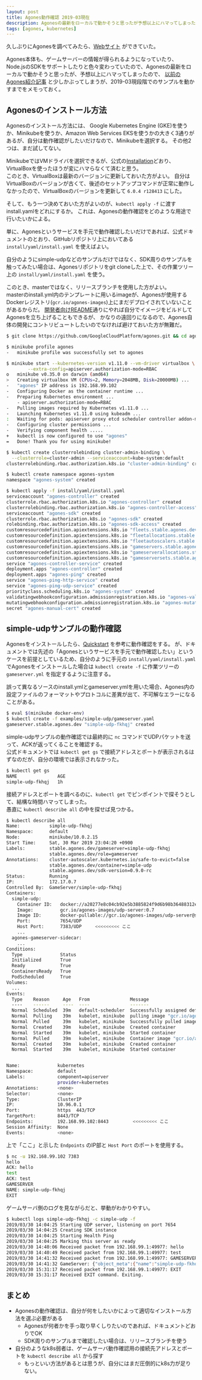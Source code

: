 ```yaml
---
layout: post
title: Agones動作確認 2019-03現在
description: Agonesの最新をローカルで動かそうと思ったが予想以上にハマってしまったので、2019-03現段階でのサンプルを動かすまでをメモっておく。
tags: [agones, kubernetes]
---
```


久しぶりにAgonesを調べてみたら、[Webサイト](https://agones.dev/site/) ができていた。

Agones本体も、ゲームサーバーの情報が得られるようになっていたり、Node.jsのSDKをサポートしたりと色々変わっていたので、Agonesの最新をローカルで動かそうと思ったが、予想以上にハマってしまったので、
[以前のAgones紹介記事](../agones-introduction) と少しかぶってしまうが、2019-03現段階でのサンプルを動かすまでをメモっておく。

## Agonesのインストール方法

Agonesのインストール方法には、 Google Kubernetes Engine (GKE)を使うか、Minikubeを使うか、Amazon Web Services EKSを使うかの大きく3通りがあるが、自分は動作確認がしたいだけなので、Minikubeを選択する。
その他2つは、まだ試してない。

MinikubeではVMドライバを選択できるが、公式の[Installation](https://agones.dev/site/docs/installation/#setting-up-a-minikube-cluster)どおり、VirtualBoxを使ったほうが変にハマらなくて済むと思う。   
このとき、VirtualBoxは最新のバージョンに更新しておいた方がよい。
自分はVirtualBoxのバージョンが古くて、後述のセットアップコマンドが正常に動作しなかったので、VirtualBoxのバージョンを更新して `6.0.4 r128413` にした。

そして、もう一つ決めておいた方がよいのが、`kubectl apply -f` に渡すinstall.yamlをどれにするか。
これは、Agonesの動作確認をどのような用途で行いたいかによる。

単に、Agonesというサービスを手元で動作確認したいだけであれば、公式ドキュメントのとおり、GitHubリポジトリ上においてある `install/yaml/install.yaml` を使えばよい。

自分のようにsimple-udpなどのサンプルだけではなく、SDK周りのサンプルを触ってみたい場合は、Agonesリポジトリをgit cloneした上で、その作業ツリー上の `install/yaml/install.yaml` を使う。

このとき、masterではなく、リリースブランチを使用した方がよい。   
masterのinstall.yml内のテンプレートに用いるimageが、Agonesが使用するDockerレジストリ(`gcr.io/agones-images`)上にまだデプロイされていないことがあるからだ。
[開発者向けREADME](https://github.com/GoogleCloudPlatform/agones/blob/master/build/README.md)通りにやれば自分でイメージをビルドしてAgonesを立ち上げることもできるが、
かなりの遠回りになるので、Agones自体の開発にコントリビュートしたいのでなければ避けておいた方が無難だ。


```bash
$ git clone https://github.com/GoogleCloudPlatform/agones.git && cd agones && git checkout release-0.9.0-rc

$ minikube profile agones
-   minikube profile was successfully set to agones

$ minikube start --kubernetes-version v1.11.0 --vm-driver virtualbox \
		--extra-config=apiserver.authorization-mode=RBAC
o   minikube v0.35.0 on darwin (amd64)
>   Creating virtualbox VM (CPUs=2, Memory=2048MB, Disk=20000MB) ...
-   "agones" IP address is 192.168.99.102
-   Configuring Docker as the container runtime ...
-   Preparing Kubernetes environment ...
    - apiserver.authorization-mode=RBAC
-   Pulling images required by Kubernetes v1.11.0 ...
-   Launching Kubernetes v1.11.0 using kubeadm ...
:   Waiting for pods: apiserver proxy etcd scheduler controller addon-manager dns
-   Configuring cluster permissions ...
-   Verifying component health .....
+   kubectl is now configured to use "agones"
=   Done! Thank you for using minikube!

$ kubectl create clusterrolebinding cluster-admin-binding \
  --clusterrole=cluster-admin --serviceaccount=kube-system:default
clusterrolebinding.rbac.authorization.k8s.io "cluster-admin-binding" created

$ kubectl create namespace agones-system
namespace "agones-system" created

$ kubectl apply -f install/yaml/install.yaml
serviceaccount "agones-controller" created
clusterrole.rbac.authorization.k8s.io "agones-controller" created
clusterrolebinding.rbac.authorization.k8s.io "agones-controller-access" created
serviceaccount "agones-sdk" created
clusterrole.rbac.authorization.k8s.io "agones-sdk" created
rolebinding.rbac.authorization.k8s.io "agones-sdk-access" created
customresourcedefinition.apiextensions.k8s.io "fleets.stable.agones.dev" created
customresourcedefinition.apiextensions.k8s.io "fleetallocations.stable.agones.dev" created
customresourcedefinition.apiextensions.k8s.io "fleetautoscalers.stable.agones.dev" created
customresourcedefinition.apiextensions.k8s.io "gameservers.stable.agones.dev" created
customresourcedefinition.apiextensions.k8s.io "gameserverallocations.stable.agones.dev" created
customresourcedefinition.apiextensions.k8s.io "gameserversets.stable.agones.dev" created
service "agones-controller-service" created
deployment.apps "agones-controller" created
deployment.apps "agones-ping" created
service "agones-ping-http-service" created
service "agones-ping-udp-service" created
priorityclass.scheduling.k8s.io "agones-system" created
validatingwebhookconfiguration.admissionregistration.k8s.io "agones-validation-webhook" created
mutatingwebhookconfiguration.admissionregistration.k8s.io "agones-mutation-webhook" created
secret "agones-manual-cert" created
```

## simple-udpサンプルの動作確認

Agonesをインストールしたら、[Quickstart](https://agones.dev/site/docs/getting-started/create-gameserver/) を参考に動作確認をする。
が、ドキュメントでは先述の「Agonesというサービスを手元で動作確認したい」というケースを前提としているため、自分のように手元の `install/yaml/install.yaml` でAgonesをインストールした場合は `kubectl create -f` に作業ツリーの `gameserver.yml` を指定するように注意する。

誤って異なるソースのinstall.ymlとgameserver.ymlを用いた場合、Agones内の設定ファイルのフォーマットやプロトコルに差異が出て、不可解なエラーになることがある。

```bash
$ eval $(minikube docker-env)
$ kubectl create -f examples/simple-udp/gameserver.yaml
gameserver.stable.agones.dev "simple-udp-fkhqj" created
```

simple-udpサンプルの動作確認では最終的に `nc` コマンドでUDPパケットを送って、ACKが返ってくることを確認する。   
公式ドキュメントでは `kubectl get gs` で接続アドレスとポートが表示されるはずなのだが、自分の環境では表示されなかった。

```bash
$ kubectl get gs
NAME               AGE
simple-udp-fkhqj   1h
```

接続アドレスとポートを調べるのに、`kubectl get` でピンポイントで探そうとして、結構な時間ハマってしまった。   
愚直に `kubectl describe all` の中を探せば見つかる。

```bash
$ kubectl describe all
Name:           simple-udp-fkhqj
Namespace:      default
Node:           minikube/10.0.2.15
Start Time:     Sat, 30 Mar 2019 23:04:20 +0900
Labels:         stable.agones.dev/gameserver=simple-udp-fkhqj
                stable.agones.dev/role=gameserver
Annotations:    cluster-autoscaler.kubernetes.io/safe-to-evict=false
                stable.agones.dev/container=simple-udp
                stable.agones.dev/sdk-version=0.9.0-rc
Status:         Running
IP:             172.17.0.7
Controlled By:  GameServer/simple-udp-fkhqj
Containers:
  simple-udp:
    Container ID:   docker://a20277e8c04cb92e5b3885824f9d6b98b36488312e92ed5bf664cb4bd3653917
    Image:          gcr.io/agones-images/udp-server:0.7
    Image ID:       docker-pullable://gcr.io/agones-images/udp-server@sha256:324f398fcee52edd0dee847496b350f3717e69536a1d70ae6a22b6fd8aab8bf0
    Port:           7654/UDP
    Host Port:      7383/UDP     <<<<<<<<< ここ
    ...
  agones-gameserver-sidecar:
    ...
Conditions:
  Type              Status
  Initialized       True 
  Ready             True 
  ContainersReady   True 
  PodScheduled      True 
Volumes:
  ...
Events:
  Type    Reason     Age   From               Message
  ----    ------     ----  ----               -------
  Normal  Scheduled  39m   default-scheduler  Successfully assigned default/simple-udp-fkhqj to minikube
  Normal  Pulling    39m   kubelet, minikube  pulling image "gcr.io/agones-images/udp-server:0.7"
  Normal  Pulled     39m   kubelet, minikube  Successfully pulled image "gcr.io/agones-images/udp-server:0.7"
  Normal  Created    39m   kubelet, minikube  Created container
  Normal  Started    39m   kubelet, minikube  Started container
  Normal  Pulled     39m   kubelet, minikube  Container image "gcr.io/agones-images/agones-sdk:0.9.0-rc" already present on machine
  Normal  Created    39m   kubelet, minikube  Created container
  Normal  Started    39m   kubelet, minikube  Started container


Name:              kubernetes
Namespace:         default
Labels:            component=apiserver
                   provider=kubernetes
Annotations:       <none>
Selector:          <none>
Type:              ClusterIP
IP:                10.96.0.1
Port:              https  443/TCP
TargetPort:        8443/TCP
Endpoints:         192.168.99.102:8443         <<<<<<<<< ここ
Session Affinity:  None
Events:            <none>
```

上で「ここ」と示した `Endpoints` のIP部と `Host Port` のポートを使用する。

```bash
$ nc -u 192.168.99.102 7383
hello
ACK: hello
test
ACK: test
GAMESERVER
NAME: simple-udp-fkhqj
EXIT
```


ゲームサーバ側のログを見ながらだと、挙動がわかりやすい。



```bash
$ kubectl logs simple-udp-fkhqj -c simple-udp -f
2019/03/30 14:04:25 Starting UDP server, listening on port 7654
2019/03/30 14:04:25 Creating SDK instance
2019/03/30 14:04:25 Starting Health Ping
2019/03/30 14:04:25 Marking this server as ready
2019/03/30 14:40:06 Received packet from 192.168.99.1:49977: hello
2019/03/30 14:40:49 Received packet from 192.168.99.1:49977: test
2019/03/30 14:41:32 Received packet from 192.168.99.1:49977: GAMESERVER
2019/03/30 14:41:32 GameServer: {"object_meta":{"name":"simple-udp-fkhqj","namespace":"default","uid":"b70af2f8-52f4-11e9-adb9-080027031e5a","resource_version":"4697","generation":1,"creation_timestamp":1553954660,"annotations":{"stable.agones.dev/sdk-version":"0.9.0-rc"},"labels":{"stable.agones.dev/sdk-timestamp":"1553956874"}},"spec":{"health":{"PeriodSeconds":5,"FailureThreshold":3,"InitialDelaySeconds":5}},"status":{"state":"Ready","address":"10.0.2.15","ports":[{"name":"default","port":7383}]}}
2019/03/30 15:31:17 Received packet from 192.168.99.1:49977: EXIT
2019/03/30 15:31:17 Received EXIT command. Exiting.
```

## まとめ

- Agonesの動作確認は、自分が何をしたいかによって適切なインストール方法を選ぶ必要がある
    - Agonesが何者かを手っ取り早くしりたいのであれば、ドキュメントどおりでOK
    - SDK周りのサンプルまで確認したい場合は、リリースブランチを使う
- 自分のようなk8s弱者は、ゲームサーバ動作確認用の接続先アドレスとポートを `kubectl describe all` から探す
    - もっといい方法があるとは思うが、自分にはまだ圧倒的にk8s力が足りない。
